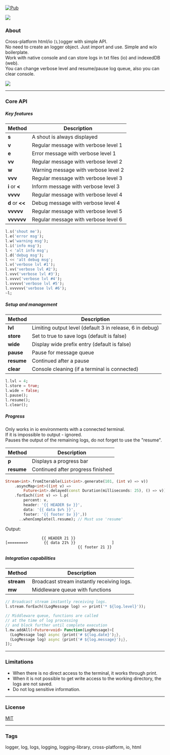[![Pub](https://img.shields.io/pub/v/l.svg)](https://pub.dartlang.org/packages/l)  
  
![](https://github.com/PlugFox/l/raw/master/.img/l.png)  
  
### About  
Cross-platform html/io `[L]`ogger with simple API.  
No need to create an logger object. Just import and use. Simple and w/o boilerplate.  
Work with native console and can store logs in txt files (io) and indexedDB (web).  
You can change verbose level and resume/pause log queue, also you can clear console.  
  
  
![](https://github.com/PlugFox/l/raw/master/.img/l.gif)  
  
---
  
### Core API  
  
##### Key features  
  
| Method          | Description                          |
|-----------------|--------------------------------------|
| **s**           | A shout is always displayed          |
| **v**           | Regular message with verbose level 1 |
| **e**           | Error message with verbose level 1   |
| **vv**          | Regular message with verbose level 2 |
| **w**           | Warning message with verbose level 2 |
| **vvv**         | Regular message with verbose level 3 |
| **i** or **<**  | Inform message with verbose level 3  |
| **vvvv**        | Regular message with verbose level 4 |
| **d** or **<<** | Debug message with verbose level 4   |
| **vvvvv**       | Regular message with verbose level 5 |
| **vvvvvv**      | Regular message with verbose level 6 |
  
```dart
l.s('shout me');
l.e('error msg');
l.w('warning msg');
l.i('info msg');
l < 'alt info msg';
l.d('debug msg');
l << 'alt debug msg';
l.v('verbose lvl #1');
l.vv('verbose lvl #2');
l.vvv('verbose lvl #3');
l.vvvv('verbose lvl #4');
l.vvvvv('verbose lvl #5');
l.vvvvvv('verbose lvl #6');
~l;
```  
  
  
##### Setup and management  
  
| Method        | Description                                              |
|---------------|----------------------------------------------------------|
| **lvl**       | Limiting output level (default 3 in release, 6 in debug) |
| **store**     | Set to true to save logs (default is false)              |
| **wide**      | Display wide prefix entry (default is false)             |
| **pause**     | Pause for message queue                                  |
| **resume**    | Continued after a pause                                  |
| **clear**     | Console cleaning (if a terminal is connected)            |
  
```dart
l.lvl = 4;
l.store = true;
l.wide = false;
l.pause();
l.resume();
l.clear();
```  
  

##### Progress  
  
Only works in io environments with a connected terminal.  
If it is impossible to output - ignored.  
Pauses the output of the remaining logs, do not forget to use the "resume".  
  
| Method     | Description                       |
|------------|-----------------------------------|
| **p**      | Displays a progress bar           |
| **resume** | Continued after progress finished |
  
```dart
Stream<int>.fromIterable(List<int>.generate(101, (int v) => v))
    .asyncMap<int>((int v) =>
        Future<int>.delayed(const Duration(milliseconds: 25), () => v))
    .forEach((int v) => l.p(
        percent: v,
        header: '{{ HEADER $v }}',
        data: '{{ data $v% }}',
        footer: '{{ footer $v }}',))
      ..whenComplete(l.resume); // Must use 'resume'
```  

Output:
```
                {{ HEADER 21 }}
[========>       {{ data 21% }}                ]
                                {{ footer 21 }}
```
  
  
##### Integration capabilities  
  
| Method        | Description                                |
|---------------|--------------------------------------------|
| **stream**    | Broadcast stream instantly receiving logs. |
| **mw**        | Middleware queue with functions            |
  
```dart
// Broadcast stream instantly receiving logs.
l.stream.forEach((LogMessage log) => print('* ${log.level}'));

// Middleware queue, functions are called 
// at the time of log processing
// and block further until complete execution
l.mw.addAll(<Future<void> Function(LogMessage)>[
  (LogMessage log) async {print('# ${log.date}');},
  (LogMessage log) async {print('# ${log.message}');},
]);
```  
  
  
---
  
### Limitations  
  
* When there is no direct access to the terminal, it works through print.  
* When it is not possible to get write access to the working directory, the logs are not saved.  
* Do not log sensitive information.  
  

---
  
### License  
  
[MIT](https://github.com/PlugFox/l/blob/master/LICENSE)  
   
  
---
  
### Tags  
  
logger, log, logs, logging, logging-library, cross-platform, io, html  
  